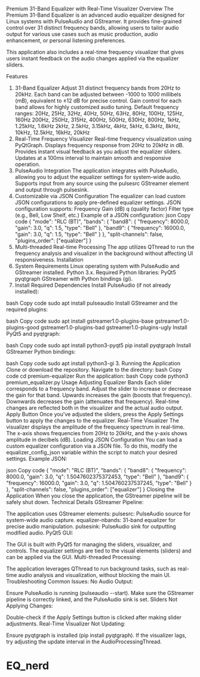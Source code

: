Premium 31-Band Equalizer with Real-Time Visualizer
Overview
The Premium 31-Band Equalizer is an advanced audio equalizer designed for Linux systems with PulseAudio and GStreamer. It provides fine-grained control over 31 distinct frequency bands, allowing users to tailor audio output for various use cases such as music production, audio enhancement, or personal listening preferences.

This application also includes a real-time frequency visualizer that gives users instant feedback on the audio changes applied via the equalizer sliders.

Features
1. 31-Band Equalizer
Adjust 31 distinct frequency bands from 20Hz to 20kHz.
Each band can be adjusted between -1000 to 1000 millibels (mB), equivalent to ±12 dB for precise control.
Gain control for each band allows for highly customized audio tuning.
Default frequency ranges:
20Hz, 25Hz, 32Hz, 40Hz, 50Hz, 63Hz, 80Hz, 100Hz, 125Hz, 160Hz
200Hz, 250Hz, 315Hz, 400Hz, 500Hz, 630Hz, 800Hz, 1kHz, 1.25kHz, 1.6kHz
2kHz, 2.5kHz, 3.15kHz, 4kHz, 5kHz, 6.3kHz, 8kHz, 10kHz, 12.5kHz, 16kHz, 20kHz
2. Real-Time Frequency Visualizer
Real-time frequency visualization using PyQtGraph.
Displays frequency response from 20Hz to 20kHz in dB.
Provides instant visual feedback as you adjust the equalizer sliders.
Updates at a 100ms interval to maintain smooth and responsive operation.
3. PulseAudio Integration
The application integrates with PulseAudio, allowing you to adjust the equalizer settings for system-wide audio.
Supports input from any source using the pulsesrc GStreamer element and output through pulsesink.
4. Customizable via JSON Configuration
The equalizer can load custom JSON configurations to apply pre-defined equalizer settings.
JSON configuration supports:
Frequency
Gain (dB)
q (quality factor)
Filter type (e.g., Bell, Low Shelf, etc.)
Example of a JSON configuration:
json
Copy code
{
    "mode": "RLC (BT)",
    "bands": {
        "band8": {
            "frequency": 8000.0,
            "gain": 3.0,
            "q": 1.5,
            "type": "Bell"
        },
        "band9": {
            "frequency": 16000.0,
            "gain": 3.0,
            "q": 1.5,
            "type": "Bell"
        }
    },
    "split-channels": false,
    "plugins_order": ["equalizer"]
}
5. Multi-threaded Real-time Processing
The app utilizes QThread to run the frequency analysis and visualizer in the background without affecting UI responsiveness.
Installation
1. System Requirements
Linux operating system with PulseAudio and GStreamer installed.
Python 3.x.
Required Python libraries:
PyQt5
pyqtgraph
GStreamer with Python bindings (gi).
2. Install Required Dependencies
Install PulseAudio (if not already installed):

bash
Copy code
sudo apt install pulseaudio
Install GStreamer and the required plugins:

bash
Copy code
sudo apt install gstreamer1.0-plugins-base gstreamer1.0-plugins-good gstreamer1.0-plugins-bad gstreamer1.0-plugins-ugly
Install PyQt5 and pyqtgraph:

bash
Copy code
sudo apt install python3-pyqt5
pip install pyqtgraph
Install GStreamer Python bindings:

bash
Copy code
sudo apt install python3-gi
3. Running the Application
Clone or download the repository.
Navigate to the directory:
bash
Copy code
cd premium-equalizer
Run the application:
bash
Copy code
python3 premium_equalizer.py
Usage
Adjusting Equalizer Bands
Each slider corresponds to a frequency band. Adjust the slider to increase or decrease the gain for that band.
Upwards increases the gain (boosts that frequency).
Downwards decreases the gain (attenuates that frequency).
Real-time changes are reflected both in the visualizer and the actual audio output.
Apply Button
Once you've adjusted the sliders, press the Apply Settings button to apply the changes to the equalizer.
Real-Time Visualizer
The visualizer displays the amplitude of the frequency spectrum in real-time.
The x-axis shows frequencies from 20Hz to 20kHz, and the y-axis shows amplitude in decibels (dB).
Loading JSON Configuration
You can load a custom equalizer configuration via a JSON file.
To do this, modify the equalizer_config_json variable within the script to match your desired settings.
Example JSON:

json
Copy code
{
    "mode": "RLC (BT)",
    "bands": {
        "band8": {
            "frequency": 8000.0,
            "gain": 3.0,
            "q": 1.5047602375372453,
            "type": "Bell"
        },
        "band9": {
            "frequency": 16000.0,
            "gain": 3.0,
            "q": 1.504760237537245,
            "type": "Bell"
        }
    },
    "split-channels": false,
    "plugins_order": ["equalizer"]
}
Closing the Application
When you close the application, the GStreamer pipeline will be safely shut down.
Technical Details
GStreamer Pipeline:

The application uses GStreamer elements:
pulsesrc: PulseAudio source for system-wide audio capture.
equalizer-nbands: 31-band equalizer for precise audio manipulation.
pulsesink: PulseAudio sink for outputting modified audio.
PyQt5 GUI:

The GUI is built with PyQt5 for managing the sliders, visualizer, and controls.
The equalizer settings are tied to the visual elements (sliders) and can be applied via the GUI.
Multi-threaded Processing:

The application leverages QThread to run background tasks, such as real-time audio analysis and visualization, without blocking the main UI.
Troubleshooting
Common Issues:
No Audio Output:

Ensure PulseAudio is running (pulseaudio --start).
Make sure the GStreamer pipeline is correctly linked, and the PulseAudio sink is set.
Sliders Not Applying Changes:

Double-check if the Apply Settings button is clicked after making slider adjustments.
Real-Time Visualizer Not Updating:

Ensure pyqtgraph is installed (pip install pyqtgraph).
If the visualizer lags, try adjusting the update interval in the AudioProcessingThread.
# EQ_nerd
